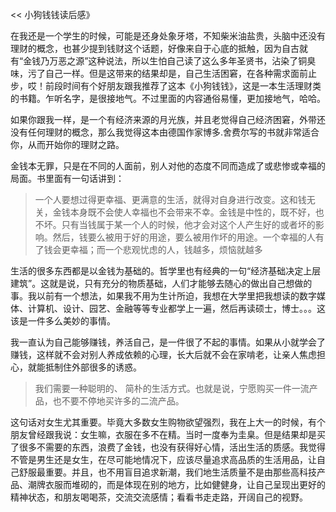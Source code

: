 << 小狗钱钱读后感》

在我还是一个学生的时候，可能是还身处象牙塔，不知柴米油盐贵，头脑中还没有理财的概念，也甚少提到钱财这个话题，好像来自于心底的抵触，因为自古就有“金钱乃万恶之源”这种说法，所以生怕自己读了这么多年圣贤书，沾染了铜臭味，污了自己一样。但是这带来的结果却是，自己生活困窘，在各种需求面前止步，哎！前段时间有个好朋友跟我推荐了这本《小狗钱钱》，这是一本生活理财类的书籍。乍听名字，是很接地气。不过里面的内容通俗易懂，更加接地气，哈哈。

如果你跟我一样，是一个有经济来源的月光族，并且老觉得自己经济困窘，外带还没有任何理财的概念，那么我觉得这本由德国作家博多.舍费尔写的书就非常适合你，从而开始你的理财之路。

金钱本无罪，只是在不同的人面前，别人对他的态度不同而造成了或悲惨或幸福的局面。书里面有一句话讲到：

> 一个人要想过得更幸福、更满意的生活，就得对自身进行改变。这和钱无关，金钱本身既不会使人幸福也不会带来不幸。金钱是中性的，既不好，也不坏。只有当钱属于某一个人的时候，他才会对这个人产生好的或者坏的影响。然后，钱要么被用于好的用途，要么被用作坏的用途。一个幸福的人有了钱会更幸福；而一个悲观忧虑的人，钱越多，烦恼就越多

生活的很多东西都是以金钱为基础的。哲学里也有经典的一句“经济基础决定上层建筑”。这就是说，只有充分的物质基础，人们才能够去随心的做出自己想做的事。我以前有一个想法，如果我不用为生计所迫，我想在大学里把我想读的数字媒体、计算机、设计、园艺、金融等等专业都学上一遍，然后再读硕士，博士。。。这该是一件多么美妙的事情。

我一直认为自己能够赚钱，养活自己，是一件很了不起的事情。如果从小就学会了赚钱，这样就不会对别人养成依赖的心理，长大后就不会在家啃老，让亲人焦虑担心，就能抵制住外部很多的诱惑。

> 我们需要一种聪明的、 简朴的生活方式。也就是说，宁愿购买一件一流产品，也不要不停地买许多的二流产品。

这句话对女生尤其重要。毕竟大多数女生购物欲望强烈，我在上大一的时候，有个朋友曾经跟我说：女生嘛，衣服在多不在精。当时一度奉为圭臬。但是结果却是买了很多不需要的东西，浪费了金钱，也没有获得好心情，活出生活的质感。我觉得不管是男生还是女生，在尽可能地情况下，应该尽量追求高品质的生活用品，让自己舒服最重要。并且，也不用盲目追求新潮，我们地生活质量不是由那些高科技产品、潮牌衣服而堆砌的，而是体现在别的地方，比如健健身，让自己呈现出更好的精神状态，和朋友喝喝茶，交流交流感情；看看书走走路，开阔自己的视野。


